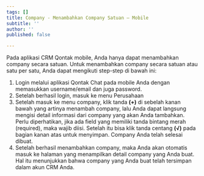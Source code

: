 ```yaml
---
tags: []
title: Company - Menambahkan Company Satuan – Mobile
subtitle: ''
author: ''
published: false

---
```

Pada aplikasi CRM Qontak mobile, Anda hanya dapat menambahkan company secara satuan. Untuk menambahkan company secara satuan atau satu per satu, Anda dapat mengikuti step-step di bawah ini:

1. Login melalui aplikasi Qontak Chat pada mobile Anda dengan memasukkan username/email dan juga password.
2. Setelah berhasil login, masuk  ke menu Perusahaan 
3. Setelah masuk ke menu company, klik tanda **(+)** di sebelah kanan bawah yang artinya menambah company, lalu Anda dapat langsung mengisi detail informasi dari company yang akan Anda tambahkan. Perlu diperhatikan, jika ada field yang memiliki tanda bintang merah (required), maka wajib diisi. Setelah itu bisa klik tanda centang **(√)** pada bagian kanan atas untuk menyimpan. Company Anda telah selesai dibuat.
4. Setelah berhasil menambahkan company, maka Anda akan otomatis masuk ke halaman yang menampilkan detail company yang Anda buat. Hal itu menunjukkan bahwa company yang Anda buat telah tersimpan dalam akun CRM Anda.